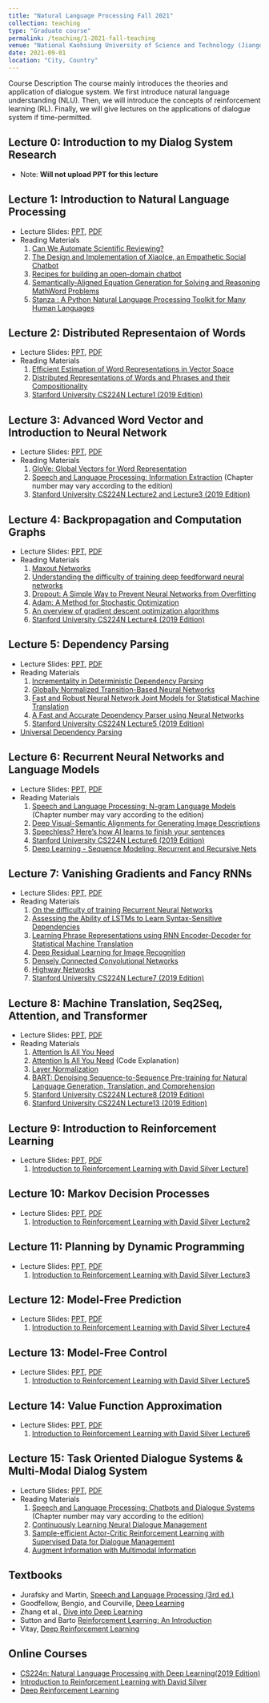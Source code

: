 ```yaml
---
title: "Natural Language Processing Fall 2021"
collection: teaching
type: "Graduate course"
permalink: /teaching/1-2021-fall-teaching
venue: "National Kaohsiung University of Science and Technology (Jiangong Campus)"
date: 2021-09-01
location: "City, Country"
---
```



Course Description
The course mainly introduces the theories and application of dialogue system. We first introduce natural language understanding (NLU). Then, we will introduce the concepts of reinforcement learning (RL). Finally, we will give lectures on the applications of dialogue system if time-permitted.

## Lecture 0: Introduction to my Dialog System Research
* Note: **Will not upload PPT for this lecture**

## Lecture 1: Introduction to Natural Language Processing
* Lecture Slides: [PPT](https://docs.google.com/presentation/d/1tptz5D6BQ9QJRvnS7qbPiYQBS04wySSE/edit?usp=sharing&ouid=114043367878486864741&rtpof=true&sd=true), [PDF](https://drive.google.com/file/d/1-Q5wC-T1ecSsw8jbA1yJT9aC7_r0ieai/view?usp=sharing)
* Reading Materials
  1. [Can We Automate Scientific Reviewing?](https://arxiv.org/abs/2102.00176)
  2. [The Design and Implementation of XiaoIce, an Empathetic Social Chatbot](https://dl.acm.org/doi/10.1162/coli_a_00368)
  3. [Recipes for building an open-domain chatbot](https://arxiv.org/abs/2004.13637)
  4. [Semantically-Aligned Equation Generation for Solving and Reasoning MathWord Problems](https://www.aclweb.org/anthology/N19-1272/)
  5. [Stanza : A Python Natural Language Processing Toolkit for Many Human Languages](https://www.aclweb.org/anthology/2020.acl-demos.14/)
 
## Lecture 2: Distributed Representaion of Words
 * Lecture Slides: [PPT](https://docs.google.com/presentation/d/1xKvSX2zJQC0z1BuPcrYKMb7G7On_X9YO/edit?usp=sharing&ouid=114043367878486864741&rtpof=true&sd=true), [PDF](https://drive.google.com/file/d/1vlg-sCR4_UEr0JEAt-zDyQjmHLkXJBua/view?usp=sharing)
 * Reading Materials
   1. [Efficient Estimation of Word Representations in Vector Space](https://arxiv.org/abs/1301.3781)
   2. [Distributed Representations of Words and Phrases and their Compositionality](https://arxiv.org/abs/1310.4546)
   3. [Stanford University CS224N Lecture1 (2019 Edition)](https://web.stanford.edu/class/archive/cs/cs224n/cs224n.1194/)

## Lecture 3: Advanced Word Vector and Introduction to Neural Network
* Lecture Slides: [PPT](https://docs.google.com/presentation/d/1KnpY12RB8eaoh_X6Ts_-r-Fw0dv6Td2f/edit?usp=sharing&ouid=114043367878486864741&rtpof=true&sd=true), [PDF](https://drive.google.com/file/d/1UU0XmZCb_7mZOkfuHIeyhHZA6WmZWbuB/view?usp=sharing)
* Reading Materials
  1. [GloVe: Global Vectors for Word Representation](https://www.aclweb.org/anthology/D14-1162/)
  2. [Speech and Language Processing: Information Extraction](https://web.stanford.edu/~jurafsky/slp3/) (Chapter number may vary according to the edition)
  3. [Stanford University CS224N Lecture2 and Lecture3 (2019 Edition)](https://web.stanford.edu/class/archive/cs/cs224n/cs224n.1194/) 

## Lecture 4: Backpropagation and Computation Graphs
* Lecture Slides: [PPT](https://docs.google.com/presentation/d/14JztTSqv2ueOb-4AjcQ8UXt3NvW5iVyq/edit?usp=sharing&ouid=114043367878486864741&rtpof=true&sd=true), [PDF](https://drive.google.com/file/d/107RowbVPtE65MNqKgjplPZz0Nyrpwa0-/view?usp=sharing)
* Reading Materials
  1. [Maxout Networks](https://arxiv.org/pdf/1302.4389.pdfMaxout%20Networks)
  2. [Understanding the difficulty of training deep feedforward neural networks](http://proceedings.mlr.press/v9/glorot10a/glorot10a.pdf)
  3. [Dropout: A Simple Way to Prevent Neural Networks from Overfitting](https://jmlr.org/papers/volume15/srivastava14a/srivastava14a.pdf)
  4. [Adam: A Method for Stochastic Optimization](https://arxiv.org/pdf/1412.6980.pdf)
  5. [An overview of gradient descent optimization algorithms](https://arxiv.org/pdf/1609.04747.pdf)
  6. [Stanford University CS224N Lecture4 (2019 Edition)](https://web.stanford.edu/class/archive/cs/cs224n/cs224n.1194/)

## Lecture 5: Dependency Parsing
* Lecture Slides: [PPT](https://docs.google.com/presentation/d/1QmnOwWliA4UsDX2TlNZoll_feduDOGK7/edit?usp=sharing&ouid=114043367878486864741&rtpof=true&sd=true), [PDF](https://drive.google.com/file/d/107RowbVPtE65MNqKgjplPZz0Nyrpwa0-/view?usp=sharing)
* Reading Materials
   1. [Incrementality in Deterministic Dependency Parsing](https://www.aclweb.org/anthology/W04-0308/)
   2. [Globally Normalized Transition-Based Neural Networks](https://arxiv.org/abs/1603.06042)
   3. [Fast and Robust Neural Network Joint Models for Statistical Machine Translation](https://www.aclweb.org/anthology/P14-1129/)
   4. [A Fast and Accurate Dependency Parser using Neural Networks](https://www.aclweb.org/anthology/D14-1082/)
   5. [Stanford University CS224N Lecture5 (2019 Edition)](https://web.stanford.edu/class/archive/cs/cs224n/cs224n.1194/)
* [Universal Dependency Parsing](https://universaldependencies.org/)

## Lecture 6: Recurrent Neural Networks and Language Models
* Lecture Slides: [PPT](https://docs.google.com/presentation/d/1zPjGRoYNbx6yLOQDIEoDeJL-3_R2Vy5b/edit?usp=sharing&ouid=114043367878486864741&rtpof=true&sd=true), [PDF](https://drive.google.com/file/d/1moONQvJA7MtkF7jrWbTjrbHSUNXnWmZ_/view?usp=sharing)
 * Reading Materials
   1. [Speech and Language Processing: N-gram Language Models](https://web.stanford.edu/~jurafsky/slp3/) (Chapter number may vary according to the edition)
   2. [Deep Visual-Semantic Alignments for Generating Image Descriptions](https://arxiv.org/abs/1412.2306)
   3. [Speechless? Here’s how AI learns to finish your sentences](https://tech.fb.com/speechless-heres-how-ai-learns-to-finish-your-sentences/)
   4. [Stanford University CS224N Lecture6 (2019 Edition)](https://web.stanford.edu/class/archive/cs/cs224n/cs224n.1194/)
   5. [Deep Learning - Sequence Modeling: Recurrent and Recursive Nets](https://www.deeplearningbook.org/)

## Lecture 7: Vanishing Gradients and Fancy RNNs
* Lecture Slides: [PPT](https://docs.google.com/presentation/d/14-laGM-JhLFysUtkNfM6nrNeQ8nIsHZ7/edit?usp=sharing&ouid=114043367878486864741&rtpof=true&sd=true), [PDF](https://drive.google.com/file/d/1f4XgFpyYk64V__iNF4Kghqn-ik41QqBf/view?usp=sharing)
* Reading Materials
  1. [On the difficulty of training Recurrent Neural Networks](https://arxiv.org/abs/1211.5063)
  2. [Assessing the Ability of LSTMs to Learn Syntax-Sensitive Dependencies](https://www.aclweb.org/anthology/Q16-1037/)
  3. [Learning Phrase Representations using RNN Encoder-Decoder for Statistical Machine Translation](https://arxiv.org/abs/1406.1078)
  4. [Deep Residual Learning for Image Recognition](https://arxiv.org/abs/1512.03385)
  5. [Densely Connected Convolutional Networks](https://arxiv.org/abs/1608.06993)
  6. [Highway Networks](https://arxiv.org/abs/1505.00387)
  7. [Stanford University CS224N Lecture7 (2019 Edition)](https://web.stanford.edu/class/archive/cs/cs224n/cs224n.1194/)

## Lecture 8: Machine Translation, Seq2Seq, Attention, and Transformer
* Lecture Slides: [PPT](https://docs.google.com/presentation/d/1DiGPzhFnS9xplDbTPo9YvYpkrqZIRGpk/edit?usp=sharing&ouid=114043367878486864741&rtpof=true&sd=true), [PDF](https://drive.google.com/file/d/1lBmX4aagj8LLlEq-cTAjS9zpSnILMB0H/view?usp=sharing)
* Reading Materials
    1. [Attention Is All You Need](https://arxiv.org/abs/1706.03762)
    2. [Attention Is All You Need](http://nlp.seas.harvard.edu/2018/04/03/attention.html) (Code Explanation)
    3. [Layer Normalization](https://arxiv.org/abs/1607.06450)
    4. [BART: Denoising Sequence-to-Sequence Pre-training for Natural Language Generation, Translation, and Comprehension](https://www.aclweb.org/anthology/2020.acl-main.703/)
    5. [Stanford University CS224N Lecture8 (2019 Edition)](https://web.stanford.edu/class/archive/cs/cs224n/cs224n.1194/)
    6. [Stanford University CS224N Lecture13 (2019 Edition)](https://web.stanford.edu/class/archive/cs/cs224n/cs224n.1194/)

## Lecture 9: Introduction to Reinforcement Learning
* Lecture Slides: [PPT](https://docs.google.com/presentation/d/1DiGPzhFnS9xplDbTPo9YvYpkrqZIRGpk/edit?usp=sharing&ouid=114043367878486864741&rtpof=true&sd=true), [PDF](https://drive.google.com/file/d/1AEOBbx-_oBipDA1fSUtm0m8fhSX62d3o/view?usp=sharing)
  1. [Introduction to Reinforcement Learning with David Silver Lecture1](https://deepmind.com/learning-resources/-introduction-reinforcement-learning-david-silver)

## Lecture 10: Markov Decision Processes
* Lecture Slides: [PPT](https://docs.google.com/presentation/d/17ycg4sXuZ0eS3hoUOWe6I6f8bE79eip6/edit?usp=sharing&ouid=114043367878486864741&rtpof=true&sd=true), [PDF](https://drive.google.com/file/d/1NLX7GcU9u-CgDIbUfo1dG_aGycmKNC_A/view?usp=sharing)
  1. [Introduction to Reinforcement Learning with David Silver Lecture2](https://deepmind.com/learning-resources/-introduction-reinforcement-learning-david-silver)

## Lecture 11: Planning by Dynamic Programming
* Lecture Slides: [PPT](https://docs.google.com/presentation/d/1SoDChXYUkTiZGzo3ITwVNtS6_Q1bPjn4/edit?usp=sharing&ouid=114043367878486864741&rtpof=true&sd=true), [PDF](https://drive.google.com/file/d/1t3xkzRB8sH6VuH5rMOiSZOjf4XJ7sHhW/view?usp=sharing)
  1. [Introduction to Reinforcement Learning with David Silver Lecture3](https://deepmind.com/learning-resources/-introduction-reinforcement-learning-david-silver)

## Lecture 12: Model-Free Prediction
* Lecture Slides: [PPT](https://docs.google.com/presentation/d/1frGqUtSnufxiJMysWgYxjo2M41DT9tQg/edit?usp=sharing&ouid=114043367878486864741&rtpof=true&sd=true), [PDF](https://drive.google.com/file/d/1IjKrb-IpQQrGNcRxw5tP8DaaLoLqmLnS/view?usp=sharing)
  1. [Introduction to Reinforcement Learning with David Silver Lecture4](https://deepmind.com/learning-resources/-introduction-reinforcement-learning-david-silver)

## Lecture 13: Model-Free Control
* Lecture Slides: [PPT](https://docs.google.com/presentation/d/1OHccT8YgfhC-3prALNlJV35i9OkgnvoX/edit?usp=sharing&ouid=114043367878486864741&rtpof=true&sd=true), [PDF](https://drive.google.com/file/d/1jl_JadUrUcYMo7qnODNZRttn1Dv4dUNF/view?usp=sharing)
  1. [Introduction to Reinforcement Learning with David Silver Lecture5](https://deepmind.com/learning-resources/-introduction-reinforcement-learning-david-silver)

## Lecture 14: Value Function Approximation
* Lecture Slides: [PPT](https://docs.google.com/presentation/d/1rmKN-BIKkGJ8j_SS0RLQjZDZbHT-SkST/edit?usp=sharing&ouid=114043367878486864741&rtpof=true&sd=true), [PDF](https://drive.google.com/file/d/1Y769SCXITfTOzVi04RbYApEEWG2ODnLd/view?usp=sharing)
  1. [Introduction to Reinforcement Learning with David Silver Lecture6](https://deepmind.com/learning-resources/-introduction-reinforcement-learning-david-silver)

## Lecture 15: Task Oriented Dialogue Systems & Multi-Modal Dialog System
* Lecture Slides: [PPT](https://docs.google.com/presentation/d/11f2EDsAGIPUQSDQ4L0u7OznhRaUEUB3i/edit?usp=sharing&ouid=114043367878486864741&rtpof=true&sd=true), [PDF](https://drive.google.com/file/d/1K20SnPiTsFqklK6Vell3y3WnzNR8yGqA/view?usp=sharing)
* Reading Materials
  1.  [Speech and Language Processing: Chatbots and Dialogue Systems](https://web.stanford.edu/~jurafsky/slp3/) (Chapter number may vary according to the edition)
  2.  [Continuously Learning Neural Dialogue Management](https://arxiv.org/abs/1606.02689)
  3.  [Sample-efficient Actor-Critic Reinforcement Learning with Supervised Data for Dialogue Management](https://arxiv.org/abs/1707.00130)
  4.  [Augment Information with Multimodal Information](https://visualqa.org/workshop_2020.html)

## Textbooks
* Jurafsky and Martin, [Speech and Language Processing (3rd ed.)](https://web.stanford.edu/~jurafsky/slp3/)
* Goodfellow, Bengio, and Courville, [Deep Learning](https://www.deeplearningbook.org/)
* Zhang et al., [Dive into Deep Learning](https://d2l.ai/)
* Sutton and Barto [Reinforcement Learning: An Introduction](http://incompleteideas.net/book/the-book.html)
* Vitay, [Deep Reinforcement Learning](https://julien-vitay.net/deeprl/)

## Online Courses
* [CS224n: Natural Language Processing with Deep Learning(2019 Edition)](http://web.stanford.edu/class/cs224n/)
* [Introduction to Reinforcement Learning with David Silver](https://deepmind.com/learning-resources/-introduction-reinforcement-learning-david-silver)
* [Deep Reinforcement Learning](http://rail.eecs.berkeley.edu/deeprlcourse/)